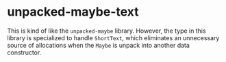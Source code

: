 # unpacked-maybe-text

This is kind of like the `unpacked-maybe` library. However, the type in this
library is specialized to handle `ShortText`, which eliminates an unnecessary
source of allocations when the `Maybe` is unpack into another data constructor.
